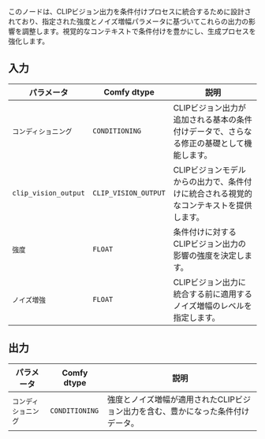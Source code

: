 
このノードは、CLIPビジョン出力を条件付けプロセスに統合するために設計されており、指定された強度とノイズ増幅パラメータに基づいてこれらの出力の影響を調整します。視覚的なコンテキストで条件付けを豊かにし、生成プロセスを強化します。

## 入力

| パラメータ              | Comfy dtype            | 説明 |
|------------------------|------------------------|-------------|
| `コンディショニング`         | `CONDITIONING`         | CLIPビジョン出力が追加される基本の条件付けデータで、さらなる修正の基礎として機能します。 |
| `clip_vision_output`   | `CLIP_VISION_OUTPUT`   | CLIPビジョンモデルからの出力で、条件付けに統合される視覚的なコンテキストを提供します。 |
| `強度`             | `FLOAT`                | 条件付けに対するCLIPビジョン出力の影響の強度を決定します。 |
| `ノイズ増強`   | `FLOAT`                | CLIPビジョン出力に統合する前に適用するノイズ増幅のレベルを指定します。 |

## 出力

| パラメータ             | Comfy dtype            | 説明 |
|-----------------------|------------------------|-------------|
| `コンディショニング`         | `CONDITIONING`         | 強度とノイズ増幅が適用されたCLIPビジョン出力を含む、豊かになった条件付けデータ。 |
